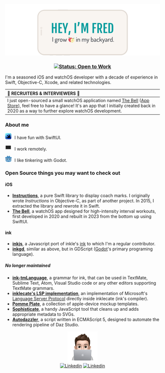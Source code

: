 ![Hey, I'm Fred — I grow apples in my backyard](https://raw.githubusercontent.com/ephread/ephread/main/media/hey-fred.svg)

<h3 align="center">
	<a href="mailto:fred@ephread.com" title="Get in touch!"><img src="https://img.shields.io/badge/status-open%20to%20work-green?style=for-the-badge" alt="Status: Open to Work"/></a>
</h3>

I'm a seasoned iOS and watchOS developer with a decade of experience in Swift, Objective-C, Xcode, and related technologies.

| 🚨 RECRUITERS & INTERVIEWERS 🚨 |
|:---|
| I just open-sourced a small watchOS application named [The Bell] ([App Store]), feel free to have a glance! It's an app that I initially created back in 2020 as a way to further explore watchOS development. |

[The Bell]: https://github.com/ephread/TheBell
[App Store]: https://apps.apple.com/us/app/apple-store/id1522205874

### About me
<img src="https://raw.githubusercontent.com/ephread/ephread/main/media/swiftui.svg" alt="Koru" height ="20" /> I have fun with SwiftUI.

<img src="https://raw.githubusercontent.com/ephread/ephread/main/media/computer.svg" alt="Computer" height="20" /> I work remotely.

<img src="https://raw.githubusercontent.com/ephread/ephread/main/media/godot.svg" alt="Godot" height ="20" /> I like tinkering with Godot.


### Open Source things you may want to check out

#### iOS
* **[Instructions]**, a pure Swift library to display coach marks. I originally wrote _Instructions_ in Objective-C, as part of another project. In 2015, I extracted the library and rewrote it in Swift.
* **[The Bell]**, a watchOS app designed for high-intensity interval workouts, first developed in 2020 and rebuilt in 2023 from the bottom up using SwiftUI.

#### ink
* **[inkjs]**, a Javascript port of inkle's [ink] to which I'm a regular contributor.
* **[inkgd]**, similar as above, but in GDScript ([Godot]'s primary programing language).

##### No longer maintained
* **[ink-tmLanguage]**, a grammar for ink, that can be used in TextMate, Sublime Text, Atom, Visual Studio code or any other editors supporting TextMate grammars.
* **[inklecate's LSP implementation]**, an implementation of Microsoft's [Language Server Protocol] directly inside inklecate (ink's compiler).
* **[Pomme Plate]**, a collection of apple-device mockup templates.
* **[Sophisticate]**, a handy JavaScript tool that cleans up and adds appropriate metadata to SVGs.
* **[Autodazzler]**, a script written in ECMAScript 5, designed to automate the rendering pipeline of Daz Studio. 

[Instructions]: https://github.com/ephread/Instructions
[The Bell]: https://github.com/ephread/TheBell
[ink]: https://github.com/inkle/ink
[inkjs]: https://github.com/y-lohse/inkjs
[inkgd]: https://github.com/ephread/inkgd
[Godot]: https://github.com/godotengine/godot
[godot-ink]: https://github.com/paulloz/godot-ink
[ink-tmLanguage]: https://github.com/inkle/ink-tmlanguage
[Language Server Protocol]: https://microsoft.github.io/language-server-protocol/
[inklecate's LSP implementation]: https://github.com/ephread/ink/tree/language-server/inklecate/LanguageServerProtocol
[Pomme Plate]: https://github.com/ephread/PommePlate
[Sophisticate]: https://github.com/ephread/Sophisticate
[Autodazzler]: https://github.com/ephread/Autodazzler

<div align="center">
	<img src="https://raw.githubusercontent.com/ephread/ephread/main/media/memoji-computer.png" width="100px">
</div>
<div align="center">
	<a href="https://linkedin.com/in/ephread/" title="Linkedin"><img src="https://img.shields.io/badge/-ephread-blue?style=for-the-badge&logo=Linkedin&logoColor=white" alt="Linkedin" /></a>
	<a href="https://speakerdeck.com/ephread/" title="Speaker Deck"><img src="https://img.shields.io/badge/-@ephread-009287?style=for-the-badge&logo=Speaker%20Deck&logoColor=white" alt="Linkedin" /></a>
</div>

<!--<p align="center">
    <img src="https://github-readme-stats.vercel.app/api?username=ephread&show_icons=true&title_color=009A9C&icon_color=C4C5C7&count_private=true&hide_title=true" alt="Github Stats"/>
</p>-->
